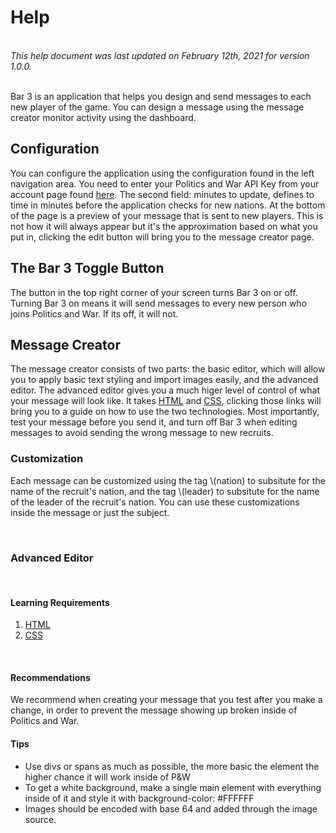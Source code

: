 # Help
<br/>
<em>This help document was last updated on February 12th, 2021 for version 1.0.0.</em><br/><br/>

Bar 3 is an application that helps you design and send messages to each new player of the game. You can design a message using the message creator monitor activity using the dashboard.
<br/>

## Configuration

You can configure the application using the configuration found in the left navigation area.  You need to enter your Politics and War API Key from your account page found [here](https://politicsandwar.com/account/). The second field: minutes to update, defines to time in minutes before the application checks for new nations. At the bottom of the page is a preview of your message that is sent to new players. This is not how it will always appear but it's the approximation based on what you put in, clicking the edit button will bring you to the message creator page.
<br/>

## The Bar 3 Toggle Button

The button in the top right corner of your screen turns Bar 3 on or off. Turning Bar 3 on means it will send messages to every new person who joins Politics and War. If its off, it will not.
<br/>

## Message Creator

The message creator consists of two parts: the basic editor, which will allow you to apply basic text styling and import images easily, and the advanced editor. The advanced editor gives you a much higer level of control of what your message will look like. It takes [HTML](https://www.codecademy.com/learn/learn-html) and [CSS](https://www.codecademy.com/learn/learn-css), clicking those links will bring you to a guide on how to use the two technologies. Most importantly, test your message before you send it, and turn off Bar 3 when editing messages to avoid sending the wrong message to new recruits.
<br/>

### Customization

Each message can be customized using the tag \\(nation) to subsitute for the name of the recruit's nation, and the tag \\(leader) to subsitute for the name of the leader of the recruit's nation. You can use these customizations inside the message or just the subject.

<br/>

### Advanced Editor
<br/>

#### Learning Requirements
1. [HTML](https://www.codecademy.com/learn/learn-html)
2. [CSS](https://www.codecademy.com/learn/learn-css)
<br/>

#### Recommendations

We recommend when creating your message that you test after you make a change, in order to prevent the message showing up broken inside of Politics and War.<br/>

#### Tips

- Use divs or spans as much as possible, the more basic the element the higher chance it will work inside of P&W
- To get a white background, make a single main element with everything inside of it and style it with 
        background-color: #FFFFFF
- Images should be encoded with base 64 and added through the image source.